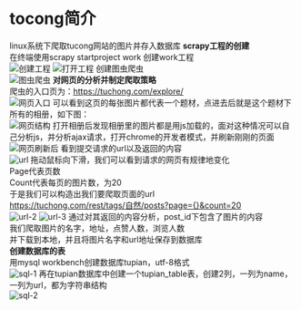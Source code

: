 # tocong简介
linux系统下爬取tucong网站的图片并存入数据库
**scrapy工程的创建**  
在终端使用scrapy startproject work 创建work工程  
![创建工程]()
![打开工程]()
创建图虫爬虫  
![图虫爬虫]()
**对网页的分析并制定爬取策略**  
爬虫的入口页为：https://tuchong.com/explore/  
![网页入口]()
可以看到这页的每张图片都代表一个题材，点进去后就是这个题材下所有的相册，如下图：  
![网页结构]()
打开相册后发现相册里的图片都是用js加载的，面对这种情况可以自己分析js，并分析ajax请求，打开chrome的开发者模式，并刷新刚刚的页面  
![网页刷新后]()
看到提交请求的url以及返回的内容  
![url]()
拖动鼠标向下滑，我们可以看到请求的网页有规律地变化  
Page代表页数  
Count代表每页的图片数，为20  
于是我们可以构造出我们要爬取页面的url  
https://tuchong.com/rest/tags/自然/posts?page={}&count=20  
![url-2]()
![url-3]()
通过对其返回的内容分析，post_id下包含了图片的内容  
我们爬取图片的名字，地址，点赞人数，浏览人数  
并下载到本地，并且将图片名字和url地址保存到数据库  
**创建数据库的表**  
用mysql workbench创建数据库tupian，utf-8格式  
![sql-1]()
再在tupian数据库中创建一个tupian_table表，创建2列，一列为name，一列为url，都为字符串结构  
![sql-2]()
